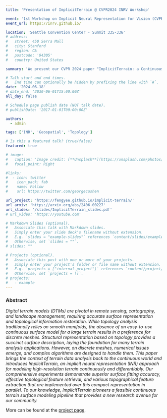 ```yaml
---
title: 'Presentation of ImplicitTerrain @ CVPR2024 INRV Workshop'

event: '1st Workshop on Implicit Neural Representation for Vision (CVPR2024)'
event_url: https://inrv.github.io/

location: 'Seattle Convention Center - Summit 335-336'
# address:
#   street: 450 Serra Mall
#   city: Stanford
#   region: CA
#   postcode: '94305'
#   country: United States

summary: 'We present our CVPR 2024 paper "ImplicitTerrain: a Continuous Surface Model for Terrain Data Analysis" at the 1st Workshop on Implicit Neural Representation for Vision'

# Talk start and end times.
#   End time can optionally be hidden by prefixing the line with `#`.
date: '2024-06-18'
# date_end: '2030-06-01T15:00:00Z'
all_day: false

# Schedule page publish date (NOT talk date).
# publishDate: '2017-01-01T00:00:00Z'

authors:
  - admin

tags: ['INR', 'Geospatial', 'Topology']

# Is this a featured talk? (true/false)
featured: true

# image:
#   caption: 'Image credit: [**Unsplash**](https://unsplash.com/photos/bzdhc5b3Bxs)'
#   focal_point: Right

#links:
#  - icon: twitter
#    icon_pack: fab
#    name: Follow
#    url: https://twitter.com/georgecushen

url_project: 'https://fengyee.github.io/implicit-terrain/'
url_arxiv: 'https://arxiv.org/abs/2406.00227'
url_slides: '/slides/ImplicitTerrain_slides.pdf'
# url_video: 'https://youtube.com'

# Markdown Slides (optional).
#   Associate this talk with Markdown slides.
#   Simply enter your slide deck's filename without extension.
#   E.g. `slides = "example-slides"` references `content/slides/example-slides.md`.
#   Otherwise, set `slides = ""`.
# slides: ""

# Projects (optional).
#   Associate this post with one or more of your projects.
#   Simply enter your project's folder or file name without extension.
#   E.g. `projects = ["internal-project"]` references `content/project/deep-learning/index.md`.
#   Otherwise, set `projects = []`.
# projects:
#   - example
---
```


### Abstract
*Digital terrain models (DTMs) are pivotal in remote sensing, cartography, and landscape management, requiring accurate surface representation and topological information restoration. While topology analysis traditionally relies on smooth manifolds, the absence of an easy-to-use continuous surface model for a large terrain results in a preference for discrete meshes. Structural representation based on topology provides a succinct surface description, laying the foundation for many terrain analysis applications. However, on discrete meshes, numerical issues emerge, and complex algorithms are designed to handle them. This paper brings the context of terrain data analysis back to the continuous world and introduces ImplicitTerrain, an implicit neural representation (INR) approach for modeling high-resolution terrain continuously and differentiably. Our comprehensive experiments demonstrate superior surface fitting accuracy, effective topological feature retrieval, and various topographical feature extraction that are implemented over this compact representation in parallel. To our knowledge, ImplicitTerrain pioneers a feasible continuous terrain surface modeling pipeline that provides a new research avenue for our community.*

More can be found at the [project page](https://fengyee.github.io/implicit-terrain/).
